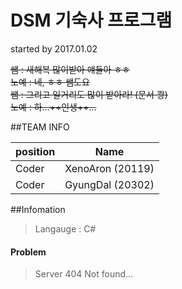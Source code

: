 # DSM 기숙사 프로그램 
started by 2017.01.02 

~~쌤 : 새해복 많이받아 얘들아 ㅎㅎ~~  
~~노예 : 네, ㅎㅎ 쌤도요~~  
~~쌤 : 그리고 일거리도 많이 받아라! (문서 쾅)~~  
~~노예 : 하...++인생++...~~  

##TEAM INFO

| position | Name |
|--------|--------|
| Coder | XenoAron (20119) |
| Coder | GyungDal (20302) |


##Infomation
> Langauge : C#


#### Problem
> Server 404 Not found...